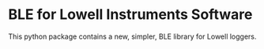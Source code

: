# BLE for Lowell Instruments Software

This python package contains a new, simpler, BLE library for Lowell loggers.
